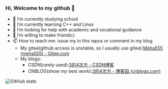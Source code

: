 ### Hi, Welcome to my github 👋

- 🔭 I’m currently studying school
- 🌱 I’m currently learning C++ and Linux
- 🤔 I’m looking for help with academic and vocational guidance
- 👯 I’m willing to make friends:)
- 📫 How to reach me: issue my in this repos or comment in my blog
  - My gitee(github access is unstable, so I usually use gitee):[Meha555 (meha555) - Gitee.com](https://gitee.com/meha555)
  - My blogs:
    - CSDN(rarely used):[3的4次方 - CSDN博客](https://blog.csdn.net/m0_58699417)
    - CNBLOG(show my best work):[3的4次方 - 博客园 (cnblogs.com)](https://www.cnblogs.com/3to4/)

![GitHub stats](https://github-readme-stats.vercel.app/api?username=Meha555&include_all_commits=true&count_private=true&show_icons=true)

